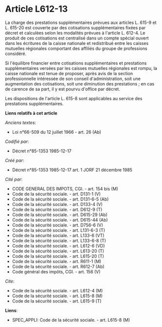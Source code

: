 # Article L612-13

La charge des prestations supplémentaires prévues aux articles L. 615-9 et L. 615-20 est couverte par des cotisations
supplémentaires fixées par décret et calculées selon les modalités prévues à l'article L. 612-4. Le produit de ces
cotisations est centralisé dans un compte spécial ouvert dans les écritures de la caisse nationale et redistribué entre les
caisses mutuelles régionales comportant des affiliés du groupe de professions considéré. 

Si l'équilibre financier entre cotisations supplémentaires et prestations supplémentaires versées par les caisses mutuelles
régionales est rompu, la caisse nationale est tenue de proposer, après avis de la section professionnelle intéressée de son
conseil d'administration, soit une augmentation des cotisations, soit une diminution des prestations ; en cas de carence de
sa part, il y est pourvu d'office par décret. 

Les dispositions de l'article L. 615-8 sont applicables au service des prestations supplémentaires.

**Liens relatifs à cet article**

_Anciens textes_:

  - Loi n°66-509 du 12 juillet 1966 - art. 26 (Ab)

_Codifié par_:

  - Décret n°85-1353 1985-12-17

_Créé par_:

  - Décret n°85-1353 1985-12-17 art. 1 JORF 21 décembre 1985

_Cité par_:

  - CODE GENERAL DES IMPOTS, CGI. - art. 154 bis (M)
  - Code de la sécurité sociale. - art. D131-1 (V)
  - Code de la sécurité sociale. - art. D131-6-5 (Ab)
  - Code de la sécurité sociale. - art. D133-4 (V)
  - Code de la sécurité sociale. - art. D612-9 (T)
  - Code de la sécurité sociale. - art. D615-29 (Ab)
  - Code de la sécurité sociale. - art. D615-44 (Ab)
  - Code de la sécurité sociale. - art. D756-6 (V)
  - Code de la sécurité sociale. - art. L131-6-3 (T)
  - Code de la sécurité sociale. - art. L133-6 (VT)
  - Code de la sécurité sociale. - art. L133-6-8 (T)
  - Code de la sécurité sociale. - art. L612-6 (VD)
  - Code de la sécurité sociale. - art. L613-20 (T)
  - Code de la sécurité sociale. - art. L615-20 (T)
  - Code de la sécurité sociale. - art. R611-1 (M)
  - Code de la sécurité sociale. - art. R612-7 (Ab)
  - Code général des impôts, CGI. - art. 156 (V)

_Cite_:

  - Code de la sécurité sociale. - art. L612-4 (M)
  - Code de la sécurité sociale. - art. L615-8 (M)
  - Code de la sécurité sociale. - art. L615-9 (T)

**Liens**:

  - SPEC_APPLI: Code de la sécurité sociale. - art. L615-8 (M)
